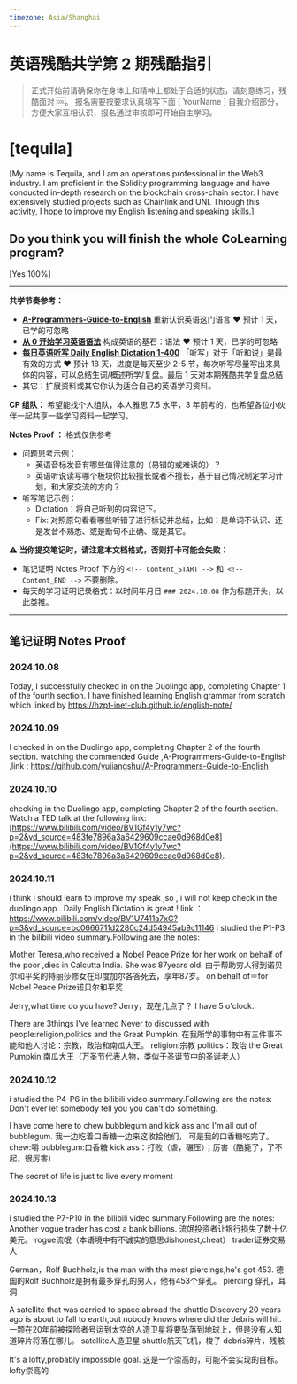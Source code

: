 ```yaml
---
timezone: Asia/Shanghai
---
```


# 英语残酷共学第 2 期残酷指引

> 正式开始前请确保你在身体上和精神上都处于合适的状态，请刻意练习，残酷面对 🆒。 报名需要按要求认真填写下面 [ YourName ] 自我介绍部分，方便大家互相认识，报名通过审核即可开始自主学习。

# [tequila]

[My name is Tequila, and I am an operations professional in the Web3 industry. I am proficient in the Solidity programming language and have conducted in-depth research on the blockchain cross-chain sector. I have extensively studied projects such as Chainlink and UNI. Through this activity, I hope to improve my English listening and speaking skills.]

## Do you think you will finish the whole CoLearning program?

[Yes 100%]

---

**共学节奏参考：**

- [**A-Programmers-Guide-to-English**](https://github.com/yujiangshui/A-Programmers-Guide-to-English) 重新认识英语这门语言 ❤️ 预计 1 天，已学的可忽略
- [**从 0 开始学习英语语法**](https://hzpt-inet-club.github.io/english-note/) 构成英语的基石：语法 ❤️ 预计 1 天，已学的可忽略
- [**每日英语听写 Daily English Dictation 1-400**](https://www.bilibili.com/video/BV1U7411a7xG?p=3&vd_source=bc0666711d2280c24d54945ab9c11146) 「听写」对于「听和说」是最有效的方式 ❤️ 预计 18 天，进度是每天至少 2-5 节，每次听写尽量写出来具体的内容，可以总结生词/概述所学/复盘。最后 1 天对本期残酷共学复盘总结
- 其它：扩展资料或其它你认为适合自己的英语学习资料。

**CP 组队：** 希望能找个人组队，本人雅思 7.5 水平，3 年前考的，也希望各位小伙伴一起共享一些学习资料一起学习。

**Notes Proof ：** 格式仅供参考

- 问题思考示例：
  - 英语音标发音有哪些值得注意的（易错的或难读的）？
  - 英语听说读写哪个板块你比较擅长或者不擅长，基于自己情况制定学习计划，和大家交流的方向？
- 听写笔记示例：
  - Dictation：将自己听到的内容记下。
  - Fix: 对照原句看看哪些听错了进行标记并总结，比如：是单词不认识、还是发音不熟悉、或是断句不正确、或是其它。

⚠️ **当你提交笔记时，请注意本文档格式，否则打卡可能会失败：**

- 笔记证明 Notes Proof 下方的 `<!-- Content_START -->` 和` <!-- Content_END -->` 不要删除。
- 每天的学习证明记录格式：以时间年月日 `### 2024.10.08` 作为标题开头，以此类推。

---

## 笔记证明 Notes Proof

<!-- Content_START -->

### 2024.10.08

Today, I successfully checked in on the Duolingo app, completing Chapter 1 of the fourth section.
I have finished learning English grammar from scratch which linked by https://hzpt-inet-club.github.io/english-note/

### 2024.10.09
I checked in on the Duolingo app, completing Chapter 2 of the fourth section.
watching the commended Guide ,A-Programmers-Guide-to-English ,link : https://github.com/yujiangshui/A-Programmers-Guide-to-English

### 2024.10.10

checking in the Duolingo app, completing Chapter 2 of the fourth section.
Watch a TED talk at the following link: [https://www.bilibili.com/video/BV1Gf4y1y7wc?p=2&vd_source=483fe7896a3a6429609ccae0d968d0e8](https://www.bilibili.com/video/BV1Gf4y1y7wc?p=2&vd_source=483fe7896a3a6429609ccae0d968d0e8). 

### 2024.10.11

i think i should learn to improve my speak ,so , i will not keep check in the duolingo app . 
Daily English Dictation is great ! link ：https://www.bilibili.com/video/BV1U7411a7xG?p=3&vd_source=bc0666711d2280c24d54945ab9c11146
i studied the P1-P3 in the bilibili video summary.Following are the notes:

Mother Teresa,who received a Nobel Peace Prize for her work on behalf of the poor ,dies in Calcutta India. She was 87years old. 
由于帮助穷人得到诺贝尔和平奖的特丽莎修女在印度加尔各答死去，享年87岁。
on behalf of＝for
Nobel Peace Prize诺贝尔和平奖

Jerry,what time do you have?
Jerry，现在几点了？
I have 5 o'clock.

There are 3things I've learned Never to discussed with people:religion,politics and the Great Pumpkin.
在我所学的事物中有三件事不能和他人讨论：宗教，政治和南瓜大王。
religion:宗教
politics：政治
the Great Pumpkin:南瓜大王（万圣节代表人物，类似于圣诞节中的圣诞老人）

### 2024.10.12
i studied the P4-P6 in the bilibili video summary.Following are the notes:
Don't ever let somebody tell you you can't do something.

I have come here to chew bubblegum and kick ass and I'm all out of bubblegum. 
我一边吃着口香糖一边来这收拾他们， 可是我的口香糖吃完了。
chew:嚼
bubblegum:口香糖
kick ass：打败（虐，碾压）；厉害（酷毙了，了不起，很厉害）

The secret of life is just to live every moment

### 2024.10.13
i studied the P7-P10 in the bilibili video summary.Following are the notes:
Another vogue trader has cost a bank billions. 
流氓投资者让银行损失了数十亿美元。
rogue流氓（本语境中有不诚实的意思dishonest,cheat）
trader证券交易人

German，Rolf Buchholz,is the man with the most piercings,he's got 453.
德国的Rolf Buchholz是拥有最多穿孔的男人，他有453个穿孔。
piercing 穿孔，耳洞

A satellite that was carried to space abroad the shuttle Discovery 20 years ago is about to fall to earth,but nobody knows where did the debris will hit.
一颗在20年前被探险者号运到太空的人造卫星将要坠落到地球上，但是没有人知道碎片将落在哪儿。
satellite人造卫星
shuttle航天飞机，梭子
debris碎片，残骸

It's a lofty,probably impossible goal.
这是一个崇高的，可能不会实现的目标。
lofty崇高的
<!-- Content_END -->
